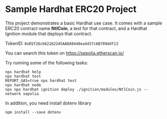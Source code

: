 # Sample Hardhat ERC20 Project

This project demonstrates a basic Hardhat use case. It comes with a sample ERC20 contract name **NtlCoin**, a test for that contract, and a Hardhat Ignition module that deploys that contract.

TokenID: `0xD5f26cb62262245AADA9449ea4d37c6B789ddf13`

You can search this token on https://sepolia.etherscan.io/

Try running some of the following tasks:

```shell
npx hardhat help
npx hardhat test
REPORT_GAS=true npx hardhat test
npx hardhat node
npx npx hardhat ignition deploy ./ignition/modules/NtlCoin.js --network sepolia
```

In addition, you need install dotenv library
```shell
npm install --save dotenv
```
